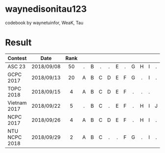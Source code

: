 waynedisonitau123
================

codebook by waynetuinfor, WeaK, Tau

# Result
| Contest                   | Date          | Rank |   |   |   |   |   |   |   |   |   |   |   |   |   |
| --------------------------|:-------------:|:----:|:-:|:-:|:-:|:-:|:-:|:-:|:-:|:-:|:-:|:-:|:-:|:-:|:-:|
| ASC 23                    | 2018/09/08    |  50  | . | B | . | . | E | . | G | H | I | . |
| GCPC 2017                 | 2018/09/13    |  20  | A | B | C | D | E | F | G | . | I | . | K
| TOPC 2018                 | 2018/09/15    |   4  | A | B | C | D | E | F | . | . | . |
| Vietnam 2017              | 2018/09/22    |   5  | . | B | C | . | E | F | . | H | I | J | . | . |
| NCPC 2017                 | 2018/09/26    |   4  | A | B | C | D | E | F | . | H | I | . | . | . |
| NTU NCPC 2018             | 2018/09/29    |   2  | A | B | C | . | . | F | G | . | I | . | 
